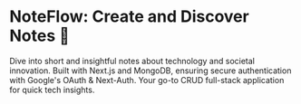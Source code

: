 <h1>NoteFlow: Create and Discover Notes 🚀</h1>


Dive into short and insightful notes about technology and societal innovation. Built with Next.js and MongoDB, ensuring secure authentication with Google's OAuth & Next-Auth. Your go-to CRUD full-stack application for quick tech insights.
